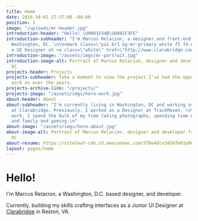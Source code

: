 ```yaml
---
title: Home
date: 2016-10-01 17:37:00 -04:00
position: 1
image: "/uploads/mr-header.jpg"
introduction-header: "Hello! \U0001F44B\U0001F3FE"
introduction-subheader: "I'm Marcus Relacion, a designer and front-end developer from
  Washington, DC. \n\n<mark class=\"pa1 br1 bg-mr-primary white f5 f4-ns\">Currently
  a UI Designer at <a class=\"white\" href=\"http://www.clarabridge.com\" target=\"_blank\">Clarabridge</a>.</mark>\n"
introduction-image: "/assets/imgs/mr-portrait.jpg"
introduction-image-alt: Portrait of Marcus Relacion, designer and developer from Washington,
  DC
projects-header: Projects
projects-subheader: Take a moment to view the project I’ve had the opportunity to
  work on over the years.
projects-archive-link: "/projects/"
projects-image: "/assets/imgs/hero-work.jpg"
about-header: About
about-subheader: "I'm currently living in Washington, DC and working as a UI Designer
  at Clarabridge. Previously, I worked as a Designer at TrackMaven. \n\nOutside of
  work, I spend the bulk of my time taking photographs, spending time with friends
  and family and gaming.\n"
about-image: "/assets/imgs/hero-about.jpg"
about-image-alt: Portrait of Marcus Relacion, designer and developer from Washington,
  DC
about-resume: https://siteleaf-cdn.s3.amazonaws.com/570e4dce3420fe01a900032f/assets/5717af4c3420fe073d000161.pdf?X-Amz-Expires=600&X-Amz-Date=20170731T021724Z&X-Amz-Algorithm=AWS4-HMAC-SHA256&X-Amz-Credential=AKIAI2QYAGBXKTUSU2MA/20170731/us-east-1/s3/aws4_request&X-Amz-SignedHeaders=host&X-Amz-Signature=efff05bff2a0202b501064d335ce9eac442ac427d3f26d6fdaeae53fa19c4059
layout: pages/home
---
```


# Hello!

I'm Marcus Relacion, a Washington, D.C. based designer, and developer. 

Currently, building my skills crafting interfaces as a Junior UI Designer at [Clarabridge](http://www.clarabridge.com/) in Reston, VA.
